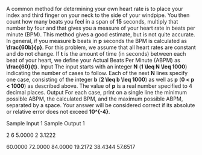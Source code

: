 A common method for determining your own heart rate is to
    place your index and third finger on your neck to the side of
    your windpipe. You then count how many beats you feel in a span
    of **15** seconds, multiply
    that number by four and that gives you a measure of your heart
    rate in beats per minute (BPM). This method gives a good
    estimate, but is not quite accurate. In general, if you measure
    **b** beats in **p** seconds the BPM is calculated as
    **\frac{60b}{p}**.
For this problem, we assume that all heart rates are
    constant and do not change. If **t** is the amount of time (in seconds)
    between each beat of your heart, we define your Actual Beats
    Per Minute (ABPM) as **\frac{60}{t}**.
Input
The input starts with an integer **N** (**1
    \leq N \leq 1000**) indicating the number of cases to
    follow. Each of the next **N** lines specify one case, consisting
    of the integer **b**
    (**2 \leq b \leq 1000**) as
    well as **p** (**0 < p < 1000**) as described
    above. The value of **p** is
    a real number specified to 4 decimal places.
Output
For each case, print on a single line the minimum possible
    ABPM, the calculated BPM, and the maximum possible ABPM,
    separated by a space. Your answer will be considered correct if
    its absolute or relative error does not exceed **10^{-4}**.


Sample Input 1
Sample Output 1



2
6 5.0000
2 3.1222



60.0000 72.0000 84.0000
19.2172 38.4344 57.6517